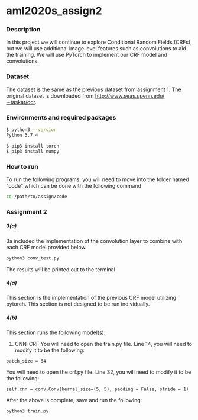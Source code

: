 # aml2020s_assign2

### Description
In this project we will continue to explore Conditional Random Fields (CRFs), but we will use additional image level features such as convolutions to aid the training. We will use PyTorch to implement our CRF model and convolutions.

### Dataset
The dataset is the same as the previous dataset from assignment 1. The original dataset is downloaded from http://www.seas.upenn.edu/∼taskar/ocr. 

### Environments and required packages
```bash
$ python3 --version
Python 3.7.4

$ pip3 install torch
$ pip3 install numpy
```

### How to run
To run the following programs, you will need to move into the folder named "code" which can be done with the following command
```bash
cd /path/to/assign/code
```

### Assignment 2
##### 3(a)
3a included the implementation of the convolution layer to combine with each CRF model provided below.
```bash
python3 conv_test.py
```
The results will be printed out to the terminal

##### 4(a)
This section is the implementation of the previous CRF model utilizing pytorch. This section is not designed to be run individually.

##### 4(b)
This section runs the following model(s):
  1. CNN-CRF
You will need to open the train.py file. Line 14, you will need to modify it to be the following:
```
batch_size = 64
```
You will need to open the crf.py file. Line 32, you will need to modify it to be the following:
```
self.cnn = conv.Conv(kernel_size=(5, 5), padding = False, stride = 1) 
```

After the above is complete, save and run the following:
 ```bash
 python3 train.py
 ```
 
